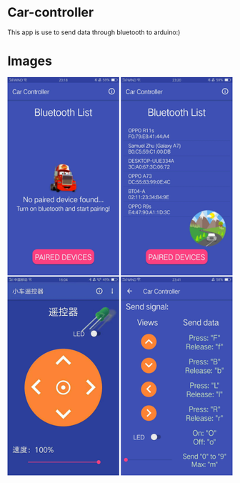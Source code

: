 # Car-controller
This app is use to send data through bluetooth to arduino:)

# Images
<img src="images/controller1.jpg" width=250> <img src="images/controller2.jpg" width=250> 
<img src="images/controller3.jpg" width=250> <img src="images/controller4.jpg" width=250>
